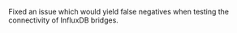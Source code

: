 Fixed an issue which would yield false negatives when testing the connectivity of InfluxDB bridges.
